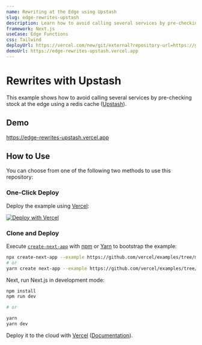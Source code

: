 ```yaml
---
name: Rewriting at the Edge using Upstash
slug: edge-rewrites-upstash
description: Learn how to avoid calling several services by pre-checking stock at the edge using a redis cache.
framework: Next.js
useCase: Edge Functions
css: Tailwind
deployUrl: https://vercel.com/new/git/external?repository-url=https://github.com/vercel/examples/tree/main/edge-functions/rewrites-upstash&project-name=rewrites-upstash&repository-name=rewrites-upstash
demoUrl: https://edge-rewrites-upstash.vercel.app
---
```


# Rewrites with Upstash

This example shows how to avoid calling several services by pre-checking stock at the edge using a redis cache ([Upstash](https://upstash.com/)).

## Demo

https://edge-rewrites-upstash.vercel.app

## How to Use

You can choose from one of the following two methods to use this repository:

### One-Click Deploy

Deploy the example using [Vercel](https://vercel.com?utm_source=github&utm_medium=readme&utm_campaign=next-example):

[![Deploy with Vercel](https://vercel.com/button)](https://vercel.com/new/git/external?repository-url=https://github.com/vercel/examples/tree/main/edge-functions/rewrites-upstash&project-name=rewrites-upstash&repository-name=rewrites-upstash)

### Clone and Deploy

Execute [`create-next-app`](https://github.com/vercel/next.js/tree/canary/packages/create-next-app) with [npm](https://docs.npmjs.com/cli/init) or [Yarn](https://yarnpkg.com/lang/en/docs/cli/create/) to bootstrap the example:

```bash
npx create-next-app --example https://github.com/vercel/examples/tree/main/edge-functions/rewrites-upstash rewrites-upstash
# or
yarn create next-app --example https://github.com/vercel/examples/tree/main/edge-functions/rewrites-upstash rewrites-upstash
```

Next, run Next.js in development mode:

```bash
npm install
npm run dev

# or

yarn
yarn dev
```

Deploy it to the cloud with [Vercel](https://vercel.com/new?utm_source=github&utm_medium=readme&utm_campaign=edge-middleware-eap) ([Documentation](https://nextjs.org/docs/deployment)).
